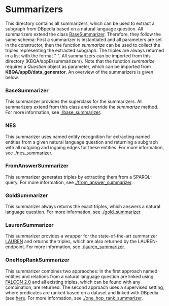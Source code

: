 # Summarizers

This directory contains all summarizers, which can be used to extract a subgraph from DBpedia based on a natural language question. All summarizers extend the class [BaseSummarizer](base_summarizer/base_summarizer.py). Therefore, they follow the same schema: First a summarizer is instantiated and all parameters are set in the constructor, then the function _summarize_ can be used to collect the triples representing the extracted subgraph. The triples are always returned in a list with the format "<subject> <predicate> <object>". All summarizers can be imported from this directory (KBQA/appB/summarizers). Note that the function _summarize_ requires a _Question_ object as parameter, which can be imported from **KBQA/appB/data_generator**. An overview of the summarizers is given below.

### BaseSummarizer

This summarizer provides the superclass for the summarizers. All summarizers extend from this class and override the _summarize_ method. For more information, see [./base_summarizer](base_summarizer/README.md).

### NES

This summarizer uses named entity recognition for extracting named entities from a given natural language question and returning a subgraph with all outgoing and ingoing edges for these entities. For more information, see [./nes_summarizer](nes_summarizer/README.md).

### FromAnswerSummarizer

This summarizer generates triples by extracting them from a SPARQL-query. For more information, see [./from_answer_summarizer](from_answer_summarizer/README.md).

### GoldSummarizer

This summarizer always returns the exact triples, which answers a natural language question. For more information, see [./gold_summarizer](gold_summarizer/README.md).

### LaurenSummarizer

This summarizer provides a wrapper for the state-of-the-art summarizer [LAUREN](https://ieeexplore.ieee.org/document/9364610) and returns the triples, which are also returned by the LAUREN-endpoint. For more information, see [./lauren_summarizer](lauren_summarizer/README.md).

### OneHopRankSummarizer

This summarizer combines two appraoches: In the first approach named entities and relations from a natural language question are linked using [FALCON 2.0](https://labs.tib.eu/falcon/falcon2/api-use) and all existing triples, which can be found with any combination, are returned. The second approach uses a supervised setting, where predicates are ranked based on a dataset and linked with DBpedia (see [here](/../../ranking/RANK_OF_TRIPLES/README.md). For more information, see [./one_hop_rank_summarizer](one_hop_rank_summarizer/README.md).
